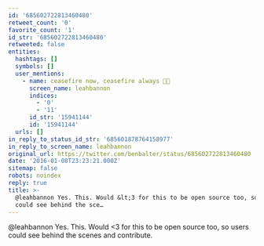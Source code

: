 ```yaml
---
id: '685602722813460480'
retweet_count: '0'
favorite_count: '1'
id_str: '685602722813460480'
retweeted: false
entities:
  hashtags: []
  symbols: []
  user_mentions:
    - name: ceasefire now, ceasefire always 🍞🌹
      screen_name: leahbannon
      indices:
        - '0'
        - '11'
      id_str: '15941144'
      id: '15941144'
  urls: []
in_reply_to_status_id_str: '685601878764158977'
in_reply_to_screen_name: leahbannon
original_url: https://twitter.com/benbalter/status/685602722813460480
date: '2016-01-08T23:23:21.000Z'
sitemap: false
robots: noindex
reply: true
title: >-
  @leahbannon Yes. This. Would &lt;3 for this to be open source too, so users
  could see behind the sce…
---
```


@leahbannon Yes. This. Would &lt;3 for this to be open source too, so users could see behind the scenes and contribute.